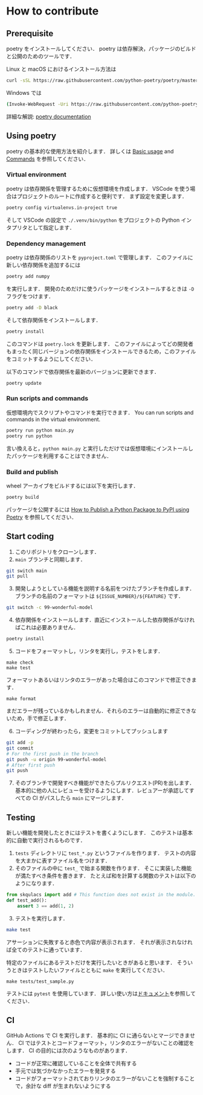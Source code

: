 # How to contribute
## Prerequisite
poetry をインストールしてください．
poetry は依存解決，パッケージのビルドと公開のためのツールです．

Linux と macOS におけるインストール方法は
```bash
curl -sSL https://raw.githubusercontent.com/python-poetry/poetry/master/install-poetry.py | python -
```

Windows では
```bash
(Invoke-WebRequest -Uri https://raw.githubusercontent.com/python-poetry/poetry/master/get-poetry.py -UseBasicParsing).Content | python -
```

詳細な解説: [poetry documentation](https://python-poetry.org/docs/#installation)

## Using poetry
poetry の基本的な使用方法を紹介します．
詳しくは [Basic usage](https://python-poetry.org/docs/basic-usage) and [Commands](https://python-poetry.org/docs/cli/) を参照してください．

### Virtual environment
poetry は依存関係を管理するために仮想環境を作成します．
VSCode を使う場合はプロジェクトのルートに作成すると便利です．
まず設定を変更します．
```bash
poetry config virtualenvs.in-project true
```
そして VSCode の設定で `./.venv/bin/python` をプロジェクトの Python インタプリタとして指定します．

### Dependency management
poetry は依存関係のリストを `pyproject.toml` で管理します．
このファイルに新しい依存関係を追加するには
```bash
poetry add numpy
```
を実行します．
開発のためだけに使うパッケージをインストールするときは `-D` フラグをつけます．
```bash
poetry add -D black
```

そして依存関係をインストールします．
```bash
poetry install
```
このコマンドは `poetry.lock` を更新します．
このファイルによってどの開発者もまったく同じバージョンの依存関係をインストールできるため，このファイルをコミットするようにしてください．

以下のコマンドで依存関係を最新のバージョンに更新できます．
```bash
poetry update
```

### Run scripts and commands
仮想環境内でスクリプトやコマンドを実行できます．
You can run scripts and commands in the virtual environment.
```bash
poetry run python main.py
poetry run python
```

言い換えると，`python main.py` と実行しただけでは仮想環境にインストールしたパッケージを利用することはできません．

### Build and publish
wheel アーカイブをビルドするには以下を実行します．
```bash
poetry build
```

パッケージを公開するには [How to Publish a Python Package to PyPI using Poetry](https://towardsdatascience.com/how-to-publish-a-python-package-to-pypi-using-poetry-aa804533fc6f) を参照してください．

## Start coding
1. このリポジトリをクローンします．
2. `main` ブランチと同期します．
```bash
git switch main
git pull
```

3. 開発しようとしている機能を説明する名前をつけたブランチを作成します．ブランチの名前のフォーマットは `${ISSUE_NUMBER}/${FEATURE}` です．
```bash
git switch -c 99-wonderful-model
```

4. 依存関係をインストールします．直近にインストールした依存関係がなければこれは必要ありません．
```bash
poetry install
```

5. コードをフォーマットし，リンタを実行し，テストをします．
```
make check
make test
```

フォーマットあるいはリンタのエラーがあった場合はこのコマンドで修正できます．
```
make format
```

まだエラーが残っているかもしれません．それらのエラーは自動的に修正できないため，手で修正します．

6. コーディングが終わったら，変更をコミットしてプッシュします
```bash
git add -p
git commit
# For the first push in the branch
git push -u origin 99-wonderful-model
# After first push
git push
```

7. そのブランチで開発すべき機能ができたらプルリクエスト(PR)を出します． 基本的に他の人にレビューを受けるようにします．レビュアーが承認してすべての CI がパスしたら `main` にマージします．

## Testing
新しい機能を開発したときにはテストを書くようにします． このテストは基本的に自動で実行されるものです．

1. `tests` ディレクトリに `test_*.py` というファイルを作ります． テストの内容を大まかに表すファイル名をつけます．
2. そのファイルの中に `test_` で始まる関数を作ります． そこに実装した機能が満たすべき条件を書きます． たとえば和を計算する関数のテストは以下のようになります．
```python
from skqulacs import add # This function does not exist in the module.
def test_add():
    assert 3 == add(1, 2)
```

3. テストを実行します．
```bash
make test
```
アサーションに失敗すると赤色で内容が表示されます． それが表示されなければ全てのテストに通っています．

特定のファイルにあるテストだけを実行したいときがあると思います．
そういうときはテストしたいファイルとともに `make` を実行してください．
```
make tests/test_sample.py
```

テストには `pytest` を使用しています． 詳しい使い方は[ドキュメント](https://docs.pytest.org/en/6.2.x/)を参照してください．

## CI
GitHub Actions で CI を実行します． 基本的に CI に通らないとマージできません．
CI ではテストとコードフォーマット，リンタのエラーがないことの確認をします．
CI の目的には次のようなものがあります．
* コードが正常に確認していることを全体で共有する
* 手元では気づかなかったエラーを発見する
* コードがフォーマットされておりリンタのエラーがないことを強制することで，余計な diff が生まれないようにする
